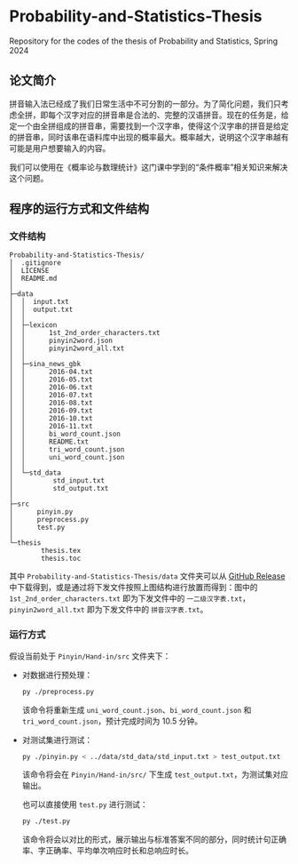 # Probability-and-Statistics-Thesis

Repository for the codes of the thesis of Probability and Statistics, Spring 2024

## 论文简介

拼音输入法已经成了我们日常生活中不可分割的一部分。为了简化问题，我们只考虑全拼，即每个汉字对应的拼音串是合法的、完整的汉语拼音。现在的任务是，给定一个由全拼组成的拼音串，需要找到一个汉字串，使得这个汉字串的拼音是给定的拼音串，同时该串在语料库中出现的概率最大。概率越大，说明这个汉字串越有可能是用户想要输入的内容。

我们可以使用在《概率论与数理统计》这门课中学到的“条件概率”相关知识来解决这个问题。

## 程序的运行方式和文件结构

### 文件结构

```
Probability-and-Statistics-Thesis/
│  .gitignore
│  LICENSE
│  README.md
│
├─data
│  │  input.txt
│  │  output.txt
│  │
│  ├─lexicon
│  │      1st_2nd_order_characters.txt
│  │      pinyin2word.json
│  │      pinyin2word_all.txt
│  │
│  ├─sina_news_gbk
│  │      2016-04.txt
│  │      2016-05.txt
│  │      2016-06.txt
│  │      2016-07.txt
│  │      2016-08.txt
│  │      2016-09.txt
│  │      2016-10.txt
│  │      2016-11.txt
│  │      bi_word_count.json
│  │      README.txt
│  │      tri_word_count.json
│  │      uni_word_count.json
│  │
│  └─std_data
│          std_input.txt
│          std_output.txt
│
├─src
│      pinyin.py
│      preprocess.py
│      test.py
│
└─thesis
        thesis.tex
        thesis.toc
```

其中 `Probability-and-Statistics-Thesis/data` 文件夹可以从 [GitHub Release](https://github.com/LeverImmy/Introduction-to-Artificial-Intelligence/releases/download/Pinyin/data.zip) 中下载得到，或是通过将下发文件按照上图结构进行放置而得到：图中的 `1st_2nd_order_characters.txt` 即为下发文件中的 `一二级汉字表.txt`，`pinyin2word_all.txt` 即为下发文件中的 `拼音汉字表.txt`。

### 运行方式

假设当前处于 `Pinyin/Hand-in/src` 文件夹下：

- 对数据进行预处理：

  ```bash
  py ./preprocess.py
  ```

  该命令将重新生成 `uni_word_count.json`、`bi_word_count.json` 和 `tri_word_count.json`，预计完成时间为 $10.5$ 分钟。

- 对测试集进行测试：

  ```bash
  py ./pinyin.py < ../data/std_data/std_input.txt > test_output.txt
  ```

  该命令将会在 `Pinyin/Hand-in/src/` 下生成 `test_output.txt`，为测试集对应输出。

  也可以直接使用 `test.py` 进行测试：

  ```bash
  py ./test.py
  ```

  该命令将会以对比的形式，展示输出与标准答案不同的部分，同时统计句正确率、字正确率、平均单次响应时长和总响应时长。

